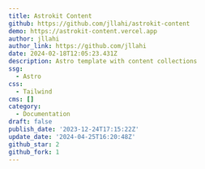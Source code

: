 ```yaml
---
title: Astrokit Content
github: https://github.com/jllahi/astrokit-content
demo: https://astrokit-content.vercel.app
author: jllahi
author_link: https://github.com/jllahi
date: 2024-02-18T12:05:23.431Z
description: Astro template with content collections
ssg:
  - Astro
css:
  - Tailwind
cms: []
category:
  - Documentation
draft: false
publish_date: '2023-12-24T17:15:22Z'
update_date: '2024-04-25T16:20:48Z'
github_star: 2
github_fork: 1
---
```

